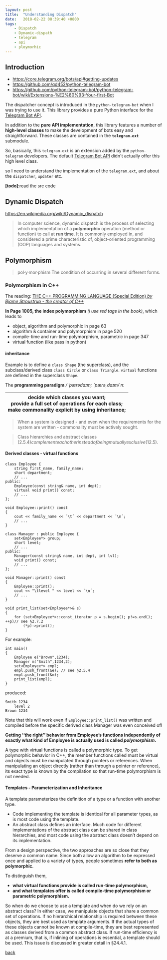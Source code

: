 ```yaml
---
layout: post
title:  "Understanding Dispatch"
date:   2018-02-22 08:39:40 +0800
tags: 
    - Dispatch 
    - Dynamic-dispath 
    - telegram 
    - api 
    - ploymorhic
---
```



## Introduction

- <https://core.telegram.org/bots/api#getting-updates>
- <https://github.com/qd452/python-telegram-bot>
- <https://github.com/python-telegram-bot/python-telegram-bot/wiki/Extensions-%E2%80%93-Your-first-Bot>

The dispatcher concept is introduced in the `python-telegram-bot` when I was trying to use it. This library provides a pure Python interface for the [Telegram Bot API](https://core.telegram.org/bots/api).

In addition to the **pure API implementation**, this library features a number of **high-level classes** to make the development of bots easy and straightforward. These classes are contained in the **`telegram.ext`** submodule.

So, basically, this `telegram.ext` is an extension added by the `python-telegram` developers. The default [Telegram Bot API](https://core.telegram.org/bots/api) didn't actually offer this high level class.

so I need to understand the implementation of the `telegram.ext`, and about the `dispatcher`, `updater` etc. 

**[todo]**:read the src code

## Dynamic Dispatch

<https://en.wikipedia.org/wiki/Dynamic_dispatch>

> In computer science, dynamic dispatch is the process of selecting which implementation of a **polymorphic** operation (method or function) to call at **run time**. It is commonly employed in, and considered a prime characteristic of, object-oriented programming (OOP) languages and systems.

## Polymorphism

> pol·y·mor·phism
The condition of occurring in several different forms.

### Polymorphism in C++

The reading: [THE C++ PROGRAMMING LANGUAGE (Special Edition) *by Bjame Stroustrup - the creator of C++*](https://www.amazon.com/Programming-Language-Special-3rd/dp/0201700735)

**In Page 1005, the index polymorphism** *(i use red tags in the book)*, which leads to 

- object, algorithm and polymorphic in page 63
- algorithm & container and polymorphism in page 520
- compile-time and run-time polymorphism, parametric in page 347 
- virtual function (like pass in python)

#### inheritance

Example is to define a `class Shape` (the superclass), and the subclass/derived class `class Circle` or `class Triangle`. `virtual` functions are defined in the superclass `Shape`.

The **programming paradigm** */ ˈpærədaɪm; ˋpærəˏdaɪm/ n*:


| decide which classes you want;<br>provide a full set of operations for each class;<br>make commonality explicit by using inheritance;   |
|-------------------|

> When a system is designed - and even when the requirements for the system are written - commonality must be actively sought.

> Class hierarchies and abstract classes ($2.5.4) complement each other instead of being mutually exclusive ($12.5).

#### Derived classes - virtual functions

```
class Employee {
    string first_name, family_name;
    short department;
    // ...
public:
    Employee(const string& name, int dept);
    virtual void print() const;
    // ...
};

void Employee::print() const
{
    cout << family_name << ´\t´ << department << ´\n´;
    // ...
}

class Manager : public Employee {
    set<Employee*> group;
    short level;
    // ...
public:
    Manager(const string& name, int dept, int lvl);
    void print() const;
    // ...
};

void Manager::print() const
{
    Employee::print();
    cout << "\tlevel " << level << ´\n´;
    // ...
}

void print_list(set<Employee*>& s)
{
    for (set<Employee*>::const_iterator p = s.begin(); p!=s.end(); ++p)// see §2.7.2
        (*p)->print();
}
```

For example:
```
int main()
{
    Employee e("Brown",1234);
    Manager m("Smith",1234,2);
    set<Employee*> empl;
    empl.push_front(&e); // see §2.5.4
    empl.push_front(&m);
    print_list(empl);
}
```

produced:

```
Smith 1234
    level 2
Brown 1234
```

Note that this will work even if `Employee::print_list()` was written and compiled before the specific derived class Manager was even conceived of!

**Getting ‘‘the right’’ behavior from Employee’s functions independently of exactly what kind of Employee is actually used is called *polymorphism*.**

A type with virtual functions is called a polymorphic type. To get polymorphic behavior in C++, the member functions called must be virtual and objects must be manipulated through pointers or references. When manipulating an object directly (rather than through a pointer or reference), its exact type is known by the compilation so that run-time polymorphism is not needed.

#### Templates - Parameterization and Inheritance

A template parameterizes the definition of a type or a function with another type. 

- Code implementing the template is identical for all parameter types, as is most code using the template. 
- An abstract class defines an interface. Much code for different implementations of the abstract class can be shared in class hierarchies, and most code using the abstract class doesn’t depend on its implementation. 

From a design perspective, the two approaches are so close that they deserve a common name. Since both allow an algorithm to be expressed once and applied to a variety of types, people sometimes **refer to both as polymorphic**. 

To distinguish them, 

- **what virtual functions provide is called run-time polymorphism,**
- **and what templates offer is called compile-time polymorphism or parametric polymorphism.**

So when do we choose to use a template and when do we rely on an abstract class? In either case, we manipulate objects that share a common set of operations. If no hierarchical relationship is required between these objects, they are best used as template arguments. If the actual types of these objects cannot be known at compile-time, they are best represented as classes derived from a common abstract class. If run-time efficiency is at a premium, that is, if inlining of operations is essential, a template should be used. This issue is discussed in greater detail in §24.4.1.




[back](../)